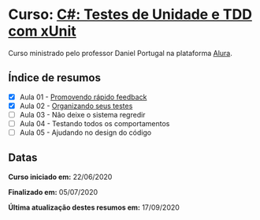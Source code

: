 # Curso: [C#: Testes de Unidade e TDD com xUnit](https://www.alura.com.br/curso-online-tdd-csharp-xunit)

Curso ministrado pelo professor Daniel Portugal na plataforma [Alura](https://cursos.alura.com.br/dashboard).

## Índice de resumos

- [X] Aula 01 - [Promovendo rápido feedback](https://github.com/oliviamattiazzo/Resumos/blob/master/TestesUnidadeTDDxUnit/Aula01_PromovendoRapidoFeedback.md)
- [X] Aula 02 - [Organizando seus testes](https://github.com/oliviamattiazzo/Resumos/blob/master/TestesUnidadeTDDxUnit/Aula02_OrganizandoSeusTestes.md)
- [ ] Aula 03 - Não deixe o sistema regredir
- [ ] Aula 04 - Testando todos os comportamentos
- [ ] Aula 05 - Ajudando no design do código

## Datas

**Curso iniciado em:** 22/06/2020

**Finalizado em:** 05/07/2020

**Última atualização destes resumos em:** 17/09/2020